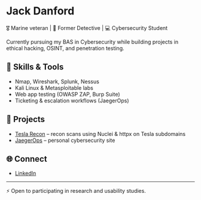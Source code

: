 # Jack Danford

🎖 Marine veteran | 👮 Former Detective | 💻 Cybersecurity Student  

Currently pursuing my BAS in Cybersecurity while building projects in ethical hacking, OSINT, and penetration testing.

## 🔧 Skills & Tools
- Nmap, Wireshark, Splunk, Nessus
- Kali Linux & Metasploitable labs
- Web app testing (OWASP ZAP, Burp Suite)
- Ticketing & escalation workflows (JaegerOps)

## 📂 Projects
- [Tesla Recon](https://github.com/jdanford75/tesla-recon) – recon scans using Nuclei & httpx on Tesla subdomains
- [JaegerOps](https://jaegerops.netlify.app/) – personal cybersecurity site

## 🌐 Connect
- [LinkedIn](https://www.linkedin.com/in/jackdanford-infosec)

---
⚡ Open to participating in research and usability studies.
